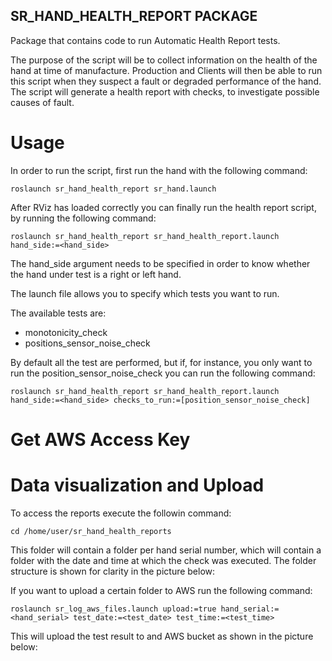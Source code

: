 ## SR_HAND_HEALTH_REPORT PACKAGE

Package that contains code to run Automatic Health Report tests.

The purpose of the script will be to collect information on the health of the hand at time of manufacture. Production and Clients will then be able to run this script when they suspect a fault or degraded performance of the hand. The script will generate a health report with checks, to investigate possible causes of fault.

# Usage

In order to run the script, first run the hand with the following command:

```
roslaunch sr_hand_health_report sr_hand.launch
```

After RViz has loaded correctly you can finally run the health report script, by running the following command:

```
roslaunch sr_hand_health_report sr_hand_health_report.launch hand_side:=<hand_side>
```

The hand_side argument needs to be specified in order to know whether the hand under test is a right or left hand.

The launch file allows you to specify which tests you want to run.

The available tests are:
 - monotonicity_check
 - positions_sensor_noise_check

By default all the test are performed, but if, for instance, you only want to run the position_sensor_noise_check you can run the following command:

```
roslaunch sr_hand_health_report sr_hand_health_report.launch hand_side:=<hand_side> checks_to_run:=[position_sensor_noise_check]
```

# Get AWS Access Key


# Data visualization and Upload

To access the reports execute the followin command:

```
cd /home/user/sr_hand_health_reports
```

This folder will contain a folder per hand serial number, which will contain a folder with the date and time at which the check was executed. The folder structure is shown for clarity in the picture below:


If you want to upload a certain folder to AWS run the following command:

```
roslaunch sr_log_aws_files.launch upload:=true hand_serial:=<hand_serial> test_date:=<test_date> test_time:=<test_time>
```

This will upload the test result to and AWS bucket as shown in the picture below:

